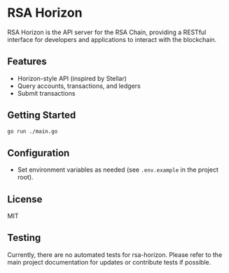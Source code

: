 # RSA Horizon

RSA Horizon is the API server for the RSA Chain, providing a RESTful interface for developers and applications to interact with the blockchain.

## Features
- Horizon-style API (inspired by Stellar)
- Query accounts, transactions, and ledgers
- Submit transactions

## Getting Started

```sh
go run ./main.go
```

## Configuration
- Set environment variables as needed (see `.env.example` in the project root).

## License
MIT

## Testing
Currently, there are no automated tests for rsa-horizon. Please refer to the main project documentation for updates or contribute tests if possible. 